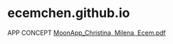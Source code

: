 # ecemchen.github.io
APP CONCEPT
[MoonApp_Christina, Milena, Ecem.pdf](https://github.com/user-attachments/files/18476226/MoonApp_Christina.Milena.Ecem.pdf)
